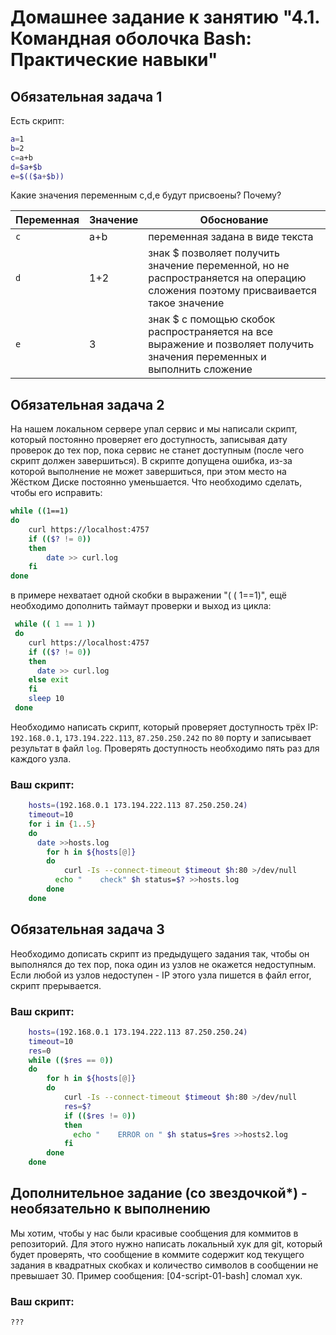 # Домашнее задание к занятию "4.1. Командная оболочка Bash: Практические навыки"

## Обязательная задача 1

Есть скрипт:
```bash
a=1
b=2
c=a+b
d=$a+$b
e=$(($a+$b))
```

Какие значения переменным c,d,e будут присвоены? Почему?

| Переменная  | Значение | Обоснование |
| ------------- | ------------- | ------------- |
| `c`  | a+b  | переменная задана в виде текста |
| `d`  | 1+2  | знак $ позволяет получить значение переменной, но не распространяется на операцию сложения поэтому присваивается такое значение |
| `e`  | 3    | знак $ с помощью скобок распространяется на все выражение и позволяет получить значения переменных и выполнить сложение |


## Обязательная задача 2
На нашем локальном сервере упал сервис и мы написали скрипт, который постоянно проверяет его доступность, записывая дату проверок до тех пор, пока сервис не станет доступным (после чего скрипт должен завершиться). В скрипте допущена ошибка, из-за которой выполнение не может завершиться, при этом место на Жёстком Диске постоянно уменьшается. Что необходимо сделать, чтобы его исправить:
```bash
while ((1==1)
do
	curl https://localhost:4757
	if (($? != 0))
	then
		date >> curl.log
	fi
done
```
в примере нехватает одной скобки в выражении "( ( 1==1)", ещё необходимо дополнить таймаут проверки и выход из цикла:  
```bash
 while (( 1 == 1 ))  
 do  
    curl https://localhost:4757  
    if (($? != 0))  
    then  
      date >> curl.log  
    else exit  
    fi  
    sleep 10  
 done
```
Необходимо написать скрипт, который проверяет доступность трёх IP: `192.168.0.1`, `173.194.222.113`, `87.250.250.242` по `80` порту и записывает результат в файл `log`. Проверять доступность необходимо пять раз для каждого узла.

### Ваш скрипт:
```bash
    hosts=(192.168.0.1 173.194.222.113 87.250.250.24)  
    timeout=10  
    for i in {1..5}  
    do  
      date >>hosts.log  
        for h in ${hosts[@]}  
        do  
	        curl -Is --connect-timeout $timeout $h:80 >/dev/null  
          echo "    check" $h status=$? >>hosts.log  
        done  
    done 
```

## Обязательная задача 3
Необходимо дописать скрипт из предыдущего задания так, чтобы он выполнялся до тех пор, пока один из узлов не окажется недоступным. Если любой из узлов недоступен - IP этого узла пишется в файл error, скрипт прерывается.

### Ваш скрипт:
```bash
    hosts=(192.168.0.1 173.194.222.113 87.250.250.24)
    timeout=10
    res=0
    while (($res == 0))
    do
        for h in ${hosts[@]}
        do
	        curl -Is --connect-timeout $timeout $h:80 >/dev/null
	        res=$?
	        if (($res != 0))
	        then
	          echo "    ERROR on " $h status=$res >>hosts2.log
	        fi
        done
    done
```

## Дополнительное задание (со звездочкой*) - необязательно к выполнению

Мы хотим, чтобы у нас были красивые сообщения для коммитов в репозиторий. Для этого нужно написать локальный хук для git, который будет проверять, что сообщение в коммите содержит код текущего задания в квадратных скобках и количество символов в сообщении не превышает 30. Пример сообщения: \[04-script-01-bash\] сломал хук.

### Ваш скрипт:
```bash
???
```
